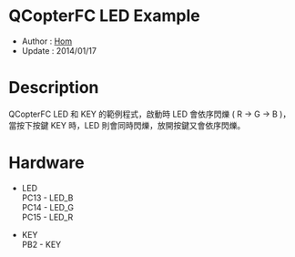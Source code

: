 QCopterFC LED Example
========
* Author  : [Hom](https://github.com/Hom19910422)
* Update  : 2014/01/17

Description
========
QCopterFC LED 和 KEY 的範例程式，啟動時 LED 會依序閃爍 ( R → G → B )，當按下按鍵 KEY 時，LED 則會同時閃爍，放開按鍵又會依序閃爍。

Hardware
========
* LED  
PC13 - LED_B  
PC14 - LED_G  
PC15 - LED_R  

* KEY  
PB2  - KEY  
